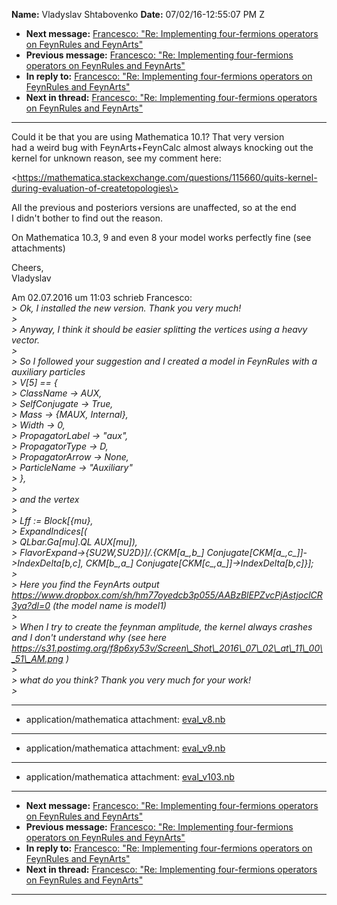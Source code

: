 **Name:** Vladyslav Shtabovenko
**Date:** 07/02/16-12:55:07 PM Z

  - **Next message:** [Francesco: "Re: Implementing four-fermions
    operators on FeynRules and FeynArts"](1093.html)
  - **Previous message:** [Francesco: "Re: Implementing four-fermions
    operators on FeynRules and FeynArts"](1091.html)
  - **In reply to:** [Francesco: "Re: Implementing four-fermions
    operators on FeynRules and FeynArts"](1091.html)
  - **Next in thread:** [Francesco: "Re: Implementing four-fermions
    operators on FeynRules and FeynArts"](1093.html)

-----

Could it be that you are using Mathematica 10.1? That very version  
had a weird bug with FeynArts+FeynCalc almost always knocking out the  
kernel for unknown reason, see my comment here:  

\<https://mathematica.stackexchange.com/questions/115660/quits-kernel-during-evaluation-of-createtopologies\>  

All the previous and posteriors versions are unaffected, so at the end  
I didn't bother to find out the reason.  

On Mathematica 10.3, 9 and even 8 your model works perfectly fine (see  
attachments)  

Cheers,  
Vladyslav  

Am 02.07.2016 um 11:03 schrieb Francesco:  
*\> Ok, I installed the new version. Thank you very much\!*  
*\>*  
*\> Anyway, I think it should be easier splitting the vertices using a
heavy vector.*  
*\>*  
*\> So I followed your suggestion and I created a model in FeynRules
with a auxiliary particles*  
*\> V[5] == {*  
*\> ClassName -\> AUX,*  
*\> SelfConjugate -\> True,*  
*\> Mass -\> {MAUX, Internal},*  
*\> Width -\> 0,*  
*\> PropagatorLabel -\> "aux",*  
*\> PropagatorType -\> D,*  
*\> PropagatorArrow -\> None,*  
*\> ParticleName -\> "Auxiliary"*  
*\> },*  
*\>*  
*\> and the vertex*  
*\>*  
*\> Lff := Block[{mu},*  
*\> ExpandIndices[(*  
*\> QLbar.Ga[mu].QL AUX[mu]),*  
*\> FlavorExpand-\>{SU2W,SU2D}]/.{CKM[a\_,b\_]
Conjugate[CKM[a\_,c\_]]-\>IndexDelta[b,c],
CKM[b\_,a\_]
Conjugate[CKM[c\_,a\_]]-\>IndexDelta[b,c]}];*  
*\>*  
*\> Here you find the FeynArts output
https://www.dropbox.com/sh/hm77oyedcb3p055/AABzBlEPZvcPjAstjoclCR3ya?dl=0
(the model name is model1)*  
*\>*  
*\> When I try to create the feynman amplitude, the kernel always
crashes and I don't understand why (see here
https://s31.postimg.org/f8p6xy53v/Screen\_Shot\_2016\_07\_02\_at\_11\_00\_51\_AM.png
)*  
*\>*  
*\> what do you think? Thank you very much for your work\!*  
*\>*  

-----

  - application/mathematica attachment:
    [eval\_v8.nb](att-1092/01-eval_v8.nb)

-----

  - application/mathematica attachment:
    [eval\_v9.nb](att-1092/02-eval_v9.nb)

-----

  - application/mathematica attachment:
    [eval\_v103.nb](att-1092/03-eval_v103.nb)

-----

  - **Next message:** [Francesco: "Re: Implementing four-fermions
    operators on FeynRules and FeynArts"](1093.html)
  - **Previous message:** [Francesco: "Re: Implementing four-fermions
    operators on FeynRules and FeynArts"](1091.html)
  - **In reply to:** [Francesco: "Re: Implementing four-fermions
    operators on FeynRules and FeynArts"](1091.html)
  - **Next in thread:** [Francesco: "Re: Implementing four-fermions
    operators on FeynRules and FeynArts"](1093.html)

-----

